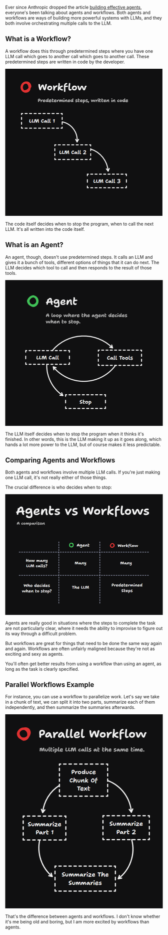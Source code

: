 Ever since Anthropic dropped the article [building effective agents](https://www.anthropic.com/research/building-effective-agents), everyone's been talking about agents and workflows. Both agents and workflows are ways of building more powerful systems with LLMs, and they both involve orchestrating multiple calls to the LLM.

## What is a Workflow?

A workflow does this through predetermined steps where you have one LLM call which goes to another call which goes to another call. These predetermined steps are written in code by the developer.

![Workflow Diagram](diagrams/workflow.png)

The code itself decides when to stop the program, when to call the next LLM. It's all written into the code itself.

## What is an Agent?

An agent, though, doesn't use predetermined steps. It calls an LLM and gives it a bunch of tools, different options of things that it can do next. The LLM decides which tool to call and then responds to the result of those tools.

![Agent Diagram](diagrams/agent.png)

The LLM itself decides when to stop the program when it thinks it's finished. In other words, this is the LLM making it up as it goes along, which hands a lot more power to the LLM, but of course makes it less predictable.

## Comparing Agents and Workflows

Both agents and workflows involve multiple LLM calls. If you're just making one LLM call, it's not really either of those things.

The crucial difference is who decides when to stop:

![Agents vs Workflows Comparison](diagrams/agents-vs-workflows.png)

Agents are really good in situations where the steps to complete the task are not particularly clear, where it needs the ability to improvise to figure out its way through a difficult problem.

But workflows are great for things that need to be done the same way again and again. Workflows are often unfairly maligned because they're not as exciting and sexy as agents.

You'll often get better results from using a workflow than using an agent, as long as the task is clearly specified.

## Parallel Workflows Example

For instance, you can use a workflow to parallelize work. Let's say we take in a chunk of text, we can split it into two parts, summarize each of them independently, and then summarize the summaries afterwards.

![Parallel Workflow](diagrams/parallel-workflows.png)

That's the difference between agents and workflows. I don't know whether it's me being old and boring, but I am more excited by workflows than agents.
